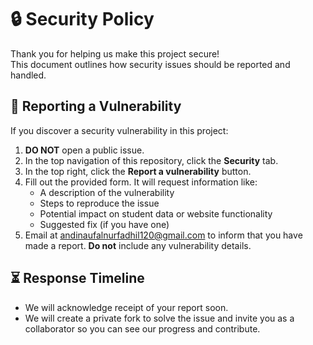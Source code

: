 # 🔒 Security Policy

Thank you for helping us make this project secure!\
This document outlines how security issues should be reported and handled.

## 🚨 Reporting a Vulnerability

If you discover a security vulnerability in this project:

1. **DO NOT** open a public issue.
2. In the top navigation of this repository, click the **Security** tab.
3. In the top right, click the **Report a vulnerability** button.
4. Fill out the provided form. It will request information like:
   * A description of the vulnerability
   * Steps to reproduce the issue
   * Potential impact on student data or website functionality
   * Suggested fix (if you have one)
5. Email at andinaufalnurfadhil120@gmail.com to inform that you have made a report. **Do not** include any vulnerability details.

## ⏳ Response Timeline

* We will acknowledge receipt of your report soon.
* We will create a private fork to solve the issue and invite you as a collaborator so you can see our progress and contribute.

